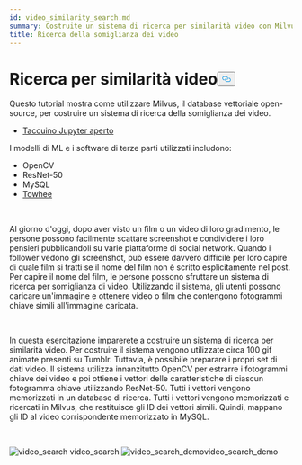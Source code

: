 ```yaml
---
id: video_similarity_search.md
summary: Costruite un sistema di ricerca per similarità video con Milvus.
title: Ricerca della somiglianza dei video
---
```

<h1 id="Video-Similarity-Search" class="common-anchor-header">Ricerca per similarità video<button data-href="#Video-Similarity-Search" class="anchor-icon" translate="no">
      <svg translate="no"
        aria-hidden="true"
        focusable="false"
        height="20"
        version="1.1"
        viewBox="0 0 16 16"
        width="16"
      >
        <path
          fill="#0092E4"
          fill-rule="evenodd"
          d="M4 9h1v1H4c-1.5 0-3-1.69-3-3.5S2.55 3 4 3h4c1.45 0 3 1.69 3 3.5 0 1.41-.91 2.72-2 3.25V8.59c.58-.45 1-1.27 1-2.09C10 5.22 8.98 4 8 4H4c-.98 0-2 1.22-2 2.5S3 9 4 9zm9-3h-1v1h1c1 0 2 1.22 2 2.5S13.98 12 13 12H9c-.98 0-2-1.22-2-2.5 0-.83.42-1.64 1-2.09V6.25c-1.09.53-2 1.84-2 3.25C6 11.31 7.55 13 9 13h4c1.45 0 3-1.69 3-3.5S14.5 6 13 6z"
        ></path>
      </svg>
    </button></h1><p>Questo tutorial mostra come utilizzare Milvus, il database vettoriale open-source, per costruire un sistema di ricerca della somiglianza dei video.</p>
<ul>
<li><a href="https://github.com/towhee-io/examples/tree/main/video/reverse_video_search">Taccuino Jupyter aperto</a></li>
</ul>
<p>I modelli di ML e i software di terze parti utilizzati includono:</p>
<ul>
<li>OpenCV</li>
<li>ResNet-50</li>
<li>MySQL</li>
<li><a href="https://towhee.io/">Towhee</a></li>
</ul>
<p><br/></p>
<p>Al giorno d'oggi, dopo aver visto un film o un video di loro gradimento, le persone possono facilmente scattare screenshot e condividere i loro pensieri pubblicandoli su varie piattaforme di social network. Quando i follower vedono gli screenshot, può essere davvero difficile per loro capire di quale film si tratti se il nome del film non è scritto esplicitamente nel post. Per capire il nome del film, le persone possono sfruttare un sistema di ricerca per somiglianza di video. Utilizzando il sistema, gli utenti possono caricare un'immagine e ottenere video o film che contengono fotogrammi chiave simili all'immagine caricata.</p>
<p><br/></p>
<p>In questa esercitazione imparerete a costruire un sistema di ricerca per similarità video. Per costruire il sistema vengono utilizzate circa 100 gif animate presenti su Tumblr. Tuttavia, è possibile preparare i propri set di dati video. Il sistema utilizza innanzitutto OpenCV per estrarre i fotogrammi chiave dei video e poi ottiene i vettori delle caratteristiche di ciascun fotogramma chiave utilizzando ResNet-50. Tutti i vettori vengono memorizzati in un database di ricerca. Tutti i vettori vengono memorizzati e ricercati in Milvus, che restituisce gli ID dei vettori simili. Quindi, mappano gli ID al video corrispondente memorizzato in MySQL.</p>
<p><br/></p>
<p>
  
   <span class="img-wrapper"> <img translate="no" src="/docs/v2.4.x/assets/video_search.png" alt="video_search" class="doc-image" id="video_search" />
   </span> <span class="img-wrapper"> <span>video_search</span> </span> <span class="img-wrapper"> <img translate="no" src="/docs/v2.4.x/assets/video_search_demo.gif" alt="video_search_demo" class="doc-image" id="video_search_demo" /><span>video_search_demo</span> </span></p>
